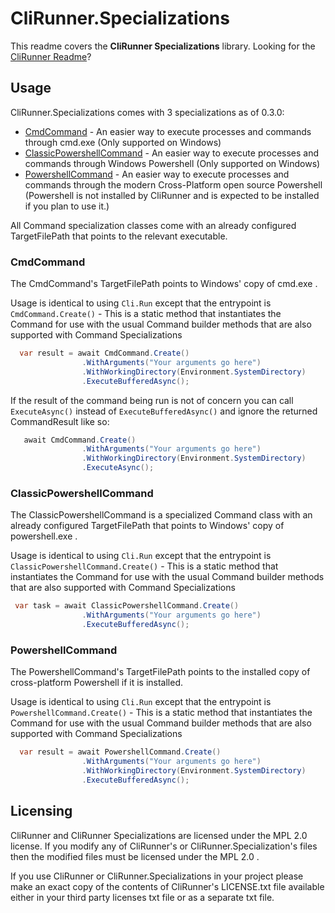 # CliRunner.Specializations
This readme covers the **CliRunner Specializations** library. Looking for the [CliRunner Readme](https://github.com/alastairlundy/CliRunner/blob/main/README.md)?

## Usage
CliRunner.Specializations comes with 3 specializations as of 0.3.0: 
- [CmdCommand](#cmdcommand) - An easier way to execute processes and commands through cmd.exe (Only supported on Windows)
- [ClassicPowershellCommand](#classicpower-shellcommand) - An easier way to execute processes and commands through Windows Powershell (Only supported on Windows)
- [PowershellCommand](#powershellcommand) - An easier way to execute processes and commands through the modern Cross-Platform open source Powershell (Powershell is not installed by CliRunner and is expected to be installed if you plan to use it.)

All Command specialization classes come with an already configured TargetFilePath that points to the relevant executable.

### CmdCommand
The CmdCommand's TargetFilePath points to Windows' copy of cmd.exe .

Usage is identical to using ``Cli.Run`` except that the entrypoint is ``CmdCommand.Create()`` - This is a static method that instantiates the Command for use with the usual Command builder methods that are also supported with Command Specializations

```csharp
  var result = await CmdCommand.Create()
                .WithArguments("Your arguments go here")
                .WithWorkingDirectory(Environment.SystemDirectory)
                .ExecuteBufferedAsync();
```

If the result of the command being run is not of concern you can call ``ExecuteAsync()`` instead of ``ExecuteBufferedAsync()`` and ignore the returned CommandResult like so:
```csharp
   await CmdCommand.Create()
                .WithArguments("Your arguments go here")
                .WithWorkingDirectory(Environment.SystemDirectory)
                .ExecuteAsync();
```

### ClassicPowershellCommand
The ClassicPowershellCommand is a specialized Command class with an already configured TargetFilePath that points to Windows' copy of powershell.exe .

Usage is identical to using ``Cli.Run`` except that the entrypoint is ``ClassicPowershellCommand.Create()`` - This is a static method that instantiates the Command for use with the usual Command builder methods that are also supported with Command Specializations

```csharp
 var task = await ClassicPowershellCommand.Create()
                .WithArguments("Your arguments go here")
                .ExecuteBufferedAsync();
```

### PowershellCommand
The PowershellCommand's TargetFilePath points to the installed copy of cross-platform Powershell if it is installed.

Usage is identical to using ``Cli.Run`` except that the entrypoint is ``PowershellCommand.Create()`` - This is a static method that instantiates the Command for use with the usual Command builder methods that are also supported with Command Specializations

```csharp
  var result = await PowershellCommand.Create()
                .WithArguments("Your arguments go here")
                .WithWorkingDirectory(Environment.SystemDirectory)
                .ExecuteBufferedAsync();
```

## Licensing
CliRunner and CliRunner Specializations are licensed under the MPL 2.0 license. If you modify any of CliRunner's or CliRunner.Specialization's files then the modified files must be licensed under the MPL 2.0 .

If you use CliRunner or CliRunner.Specializations in your project please make an exact copy of the contents of CliRunner's LICENSE.txt file available either in your third party licenses txt file or as a separate txt file.
